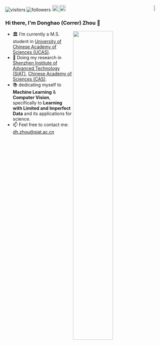 ![visitors](https://visitor-badge.glitch.me/badge?page_id=CorrerZhou.Homepage&right_color=green) 
![followers](https://img.shields.io/github/followers/Correr-Zhou?label=followers&style=social)
<a href="https://correr-zhou.github.io/"> <img src="https://img.shields.io/badge/-homepage-critical?style=plastic&logo=homeadvisor&logoColor=white" height="20px" alt="Homepage"> </a>
<a href="https://scholar.google.com/citations?user=Td_KJgIAAAAJ"> <img src="https://img.shields.io/badge/scholar-4385FE.svg?&style=plastic&logo=google-scholar&logoColor=white" alt="Google Scholar" height="20px"> </a>
<a href="https://english.cas.cn/"> <img align="right" width="7%" src="https://s2.loli.net/2022/07/10/aL2kXUMGBApfm7J.png" > </a>

### Hi there, I'm Donghao (Correr) Zhou 👋

<a href="https://skyline.github.com/Correr-Zhou/"><img align="right" width="50%" src="https://github-readme-stats.vercel.app/api?username=Correr-Zhou&show_icons=true&theme=buefy"></a>

- 🏛 I’m currently a M.S. student in [University of Chinese Academy of Sciences (UCAS)](https://english.ucas.ac.cn/).
- 🔬 Doing my research in [Shenzhen Institute of Advanced Technology (SIAT)](https://english.siat.ac.cn/), [Chinese Academy of Sciences (CAS)](https://english.cas.cn/).
- 📚 dedicating myself to **Machine Learning** & **Computer Vision**, specifically to **Learning with Limited and Imperfect Data** and its applications for science.
- 📫 Feel free to contact me: dh.zhou@siat.ac.cn
